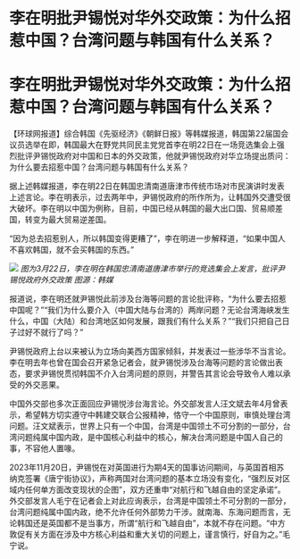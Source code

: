 # 李在明批尹锡悦对华外交政策：为什么招惹中国？台湾问题与韩国有什么关系？

# 李在明批尹锡悦对华外交政策：为什么招惹中国？台湾问题与韩国有什么关系？

【环球网报道】综合韩国《先驱经济》《朝鲜日报》等韩媒报道，韩国第22届国会议员选举在即，韩国最大在野党共同民主党党首李在明22日在一场竞选集会上强烈批评尹锡悦政府对中国和日本的外交政策，他就尹锡悦政府对华立场提出质问：为什么要去招惹中国？台湾问题与韩国有什么关系？

据上述韩媒报道，李在明22日在韩国忠清南道唐津市传统市场对市民演讲时发表上述言论。李在明表示，过去两年中，尹锡悦政府的所作所为，让韩国外交遭受很大破坏。李在明以中国为例称，目前，中国已经从韩国的最大出口国、贸易顺差国，转变为最大贸易逆差国。

“因为总去招惹别人，所以韩国变得更糟了”，李在明进一步解释道，“如果中国人不喜欢韩国，就不会买韩国的东西。”

![](https://inews.gtimg.com/om_bt/O7PXWTmgc5DhWtpFf_qBHJpMFLrhgMcv1D8WXZZePB0VwAA/1000)
_图为3月22日，李在明在韩国忠清南道唐津市举行的竞选集会上发言，批评尹锡悦政府外交政策 图源：韩媒_

报道说，李在明还就尹锡悦此前涉及台海等问题的言论批评称，“为什么要去招惹中国呢？”“我们为什么要介入（中国大陆与台湾的）两岸问题？无论台湾海峡发生什么，中国（大陆）和台湾地区如何发展，跟我们有什么关系？”“我们只把自己日子过好不就行了吗？”

尹锡悦政府上台以来被认为立场向美西方国家倾斜，并发表过一些涉华不当言论。李在明去年也曾在国会召开紧急记者会，就尹锡悦涉及台海等问题的言论做出表态，要求尹锡悦贯彻韩国不介入台湾问题的原则，并警告其言论会导致令人难以承受的外交恶果。

中国外交部也多次正面回应尹锡悦涉台海言论。外交部发言人汪文斌去年4月曾表示，希望韩方切实遵守中韩建交联合公报精神，恪守一个中国原则，审慎处理台湾问题。汪文斌表示，世界上只有一个中国，台湾是中国领土不可分割的一部分，台湾问题纯属中国内政，是中国核心利益中的核心，解决台湾问题是中国人自己的事，不容他人置喙。

2023年11月20日，尹锡悦在对英国进行为期4天的国事访问期间，与英国首相苏纳克签署《唐宁街协议》，声称两国对台湾问题的基本立场没有变化，“强烈反对区域内任何单方面改变现状的企图”，双方还重申“对航行和飞越自由的坚定承诺”。外交部发言人毛宁在记者会上对此应询表示，台湾是中国领土不可分割的一部分，台湾问题纯属中国内政，绝不允许任何外部势力干涉。就南海、东海问题而言，无论韩国还是英国都不是当事方，所谓“航行和飞越自由”，本就不存在问题。“中方敦促有关方面在涉及中方核心利益和重大关切的问题上，谨言慎行，好自为之。”毛宁说。


